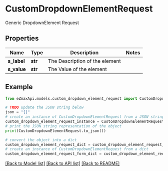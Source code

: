 # CustomDropdownElementRequest

Generic DropdownElement Request

## Properties

Name | Type | Description | Notes
------------ | ------------- | ------------- | -------------
**s_label** | **str** | The Description of the element | 
**s_value** | **str** | The Value of the element | 

## Example

```python
from eZmaxApi.models.custom_dropdown_element_request import CustomDropdownElementRequest

# TODO update the JSON string below
json = "{}"
# create an instance of CustomDropdownElementRequest from a JSON string
custom_dropdown_element_request_instance = CustomDropdownElementRequest.from_json(json)
# print the JSON string representation of the object
print(CustomDropdownElementRequest.to_json())

# convert the object into a dict
custom_dropdown_element_request_dict = custom_dropdown_element_request_instance.to_dict()
# create an instance of CustomDropdownElementRequest from a dict
custom_dropdown_element_request_form_dict = custom_dropdown_element_request.from_dict(custom_dropdown_element_request_dict)
```
[[Back to Model list]](../README.md#documentation-for-models) [[Back to API list]](../README.md#documentation-for-api-endpoints) [[Back to README]](../README.md)



